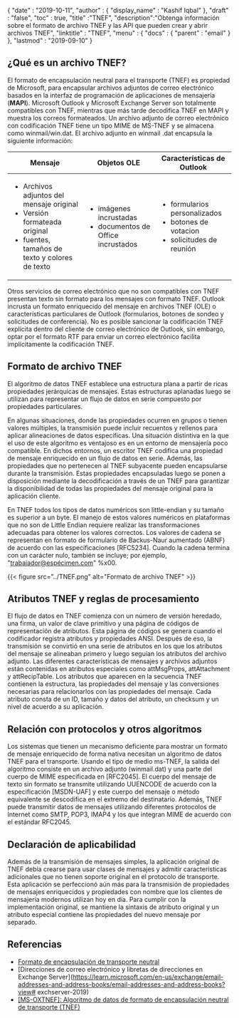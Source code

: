 {
  "date" : "2019-10-11",
  "author" : {
    "display_name" : "Kashif Iqbal"
},
  "draft" : "false",
  "toc" : true,
  "title" :"TNEF",
  "description":"Obtenga información sobre el formato de archivo TNEF y las API que pueden crear y abrir archivos TNEF",
  "linktitle" : "TNEF",
  "menu" : {
    "docs" : {
      "parent" : "email"
}
},
  "lastmod" : "2019-09-10"
}

## ¿Qué es un archivo TNEF?

El formato de encapsulación neutral para el transporte (TNEF) es propiedad de Microsoft, para encapsular archivos adjuntos de correo electrónico basados en la interfaz de programación de aplicaciones de mensajería (**MAPI**). Microsoft Outlook y Microsoft Exchange Server son totalmente compatibles con TNEF, mientras que más tarde decodifica TNEF en MAPI y muestra los correos formateados. Un archivo adjunto de correo electrónico con codificación TNEF tiene un tipo MIME de MS-TNEF y se almacena como winmail/win.dat. El archivo adjunto en winmail .dat encapsula la siguiente información:


|Mensaje|Objetos OLE|Características de Outlook
---|---|---|
|<ul><li> Archivos adjuntos del mensaje original</li><li> Versión formateada original</li><li> fuentes, tamaños de texto y colores de texto</li></ul> |<ul><li> imágenes incrustadas</li><li> documentos de Office incrustados</li></ul> |<ul><li> formularios personalizados</li><li> botones de votacion</li><li> solicitudes de reunión</li></ul>


Otros servicios de correo electrónico que no son compatibles con TNEF presentan texto sin formato para los mensajes con formato TNEF. Outlook incrusta un formato enriquecido del mensaje en archivos TNEF (OLE) o características particulares de Outlook (formularios, botones de sondeo y solicitudes de conferencia). No es posible sancionar la codificación TNEF explícita dentro del cliente de correo electrónico de Outlook, sin embargo, optar por el formato RTF para enviar un correo electrónico facilita implícitamente la codificación TNEF.

## Formato de archivo TNEF

El algoritmo de datos TNEF establece una estructura plana a partir de ricas propiedades jerárquicas de mensajes. Estas estructuras aplanadas luego se utilizan para representar un flujo de datos en serie compuesto por propiedades particulares.

En algunas situaciones, donde las propiedades ocurren en grupos o tienen valores múltiples, la transmisión puede incluir recuentos y rellenos para aplicar alineaciones de datos específicas. Una situación distintiva en la que el uso de este algoritmo es ventajoso es en un entorno de mensajería poco compatible. En dichos entornos, un escritor TNEF codifica una propiedad de mensaje enriquecido en un flujo de datos en serie. Además, las propiedades que no pertenecen al TNEF subyacente pueden encapsularse durante la transmisión. Estas propiedades encapsuladas luego se ponen a disposición mediante la decodificación a través de un TNEF para garantizar la disponibilidad de todas las propiedades del mensaje original para la aplicación cliente.

En TNEF todos los tipos de datos numéricos son little-endian y su tamaño es superior a un byte. El manejo de estos valores numéricos en plataformas que no son de Little Endian requiere realizar las transformaciones adecuadas para obtener los valores correctos. Los valores de cadena se representan en formato de formulario de Backus-Naur aumentado (ABNF) de acuerdo con las especificaciones [RFC5234]. Cuando la cadena termina con un carácter nulo, también se incluye; por ejemplo, "trabajador@espécimen.com" %x00.

{{< figure src="../TNEF.png" alt="Formato de archivo TNEF" >}}

## Atributos TNEF y reglas de procesamiento ##

El flujo de datos en TNEF comienza con un número de versión heredado, una firma, un valor de clave primitivo y una página de códigos de representación de atributos. Esta página de códigos se genera cuando el codificador registra atributos y propiedades ANSI. Después de eso, la transmisión se convirtió en una serie de atributos en los que los atributos del mensaje se alineaban primero y luego seguían los atributos del archivo adjunto. Las diferentes características de mensajes y archivos adjuntos están contenidas en atributos especiales como attMsgProps, attAttachment y attRecipTable. Los atributos que aparecen en la secuencia TNEF contienen la estructura, las propiedades del mensaje y las conversiones necesarias para relacionarlos con las propiedades del mensaje. Cada atributo consta de un ID, tamaño y datos del atributo, un checksum y un nivel de acuerdo a su aplicación.

## Relación con protocolos y otros algoritmos ##

Los sistemas que tienen un mecanismo deficiente para mostrar un formato de mensaje enriquecido de forma nativa necesitan un algoritmo de datos TNEF para el transporte. Usando el tipo de medio ms-TNEF, la salida del algoritmo consiste en un archivo adjunto (winmail.dat) y una parte del cuerpo de MIME especificada en [RFC2045]. El cuerpo del mensaje de texto sin formato se transmite utilizando UUENCODE de acuerdo con la especificación [MSDN-UAF] y este cuerpo del mensaje o método equivalente se descodifica en el extremo del destinatario. Además, TNEF puede transmitir datos de mensajes utilizando diferentes protocolos de Internet como SMTP, POP3, IMAP4 y los que integran MIME de acuerdo con el estándar RFC2045.

## Declaración de aplicabilidad ##

Además de la transmisión de mensajes simples, la aplicación original de TNEF debía crearse para usar clases de mensajes y admitir características adicionales que no tienen soporte original en el protocolo de transporte. Esta aplicación se perfeccionó aún más para la transmisión de propiedades de mensajes enriquecidos y propiedades con nombre que los clientes de mensajería modernos utilizan hoy en día. Para cumplir con la implementación original, se mantiene la sintaxis de atributo original y un atributo especial contiene las propiedades del nuevo mensaje por separado.

## Referencias

* [Formato de encapsulación de transporte neutral](https://en.wikipedia.org/wiki/Transport_Neutral_Encapsulation_Format)
* [Direcciones de correo electrónico y libretas de direcciones en Exchange Server](https://learn.microsoft.com/en-us/exchange/email-addresses-and-address-books/email-addresses-and-address-books?view# exchserver-2019)
* [[MS-OXTNEF]: Algoritmo de datos de formato de encapsulación neutral de transporte (TNEF)](https://msdn.microsoft.com/en-us/library/cc425498(v#exchg.80).aspx)

